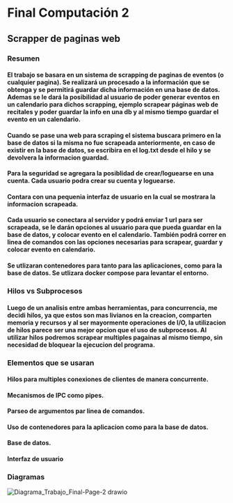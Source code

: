 # Final Computación 2

## Scrapper de paginas web

### Resumen

#### El trabajo se basara en un sistema de scrapping de paginas de eventos (o cualquier pagina). Se realizará un procesado a la información que se obtenga y se permitirá guardar dicha información en una base de datos. Ademas se le dará la posibilidad al usuario de poder generar eventos en un calendario para dichos scrapping, ejemplo scrapear páginas web de recitales y poder guardar la info en una db y al mismo tiempo guardar el evento en un calendario.

#### Cuando se pase una web para scraping el sistema buscara primero en la base de datos si la misma no fue scrapeada anteriormente, en caso de existir en la base de datos, se escribira en el log.txt desde el hilo y se devolvera la informacion guardad.

#### Para la seguridad se agregara la posiblidad de crear/loguearse en una cuenta. Cada usuario podra crear su cuenta y loguearse.

#### Contara con una pequenia interfaz de usuario en la cual se mostrara la informacion scrapeada.

#### Cada usuario se conectara al servidor y podrá enviar 1 url para ser scrapeada, se le darán opciones al usuario para que pueda guardar en la base de datos, y colocar evento en el calendario. También podrá correr en linea de comandos con las opciones necesarias para scrapear, guardar y colocar evento en calendario.

#### Se utlizaran contenedores para tanto para las aplicaciones, como para la base de datos. Se utlizara docker compose para levantar el entorno.

### Hilos vs Subprocesos

#### Luego de un analisis entre ambas herramientas, para concurrencia, me decidi hilos, ya que estos son mas livianos en la creacion, comparten memoria y recursos y al ser mayormente operaciones de I/O, la utilizacion de hilos parece ser una mejor opcion que el uso de subprocesos. Al utilizar hilos podremos scrapear multiples pagainas al mismo tiempo, sin necesidad de bloquear la ejecucion del programa.

### Elementos que se usaran

#### Hilos para multiples conexiones de clientes de manera concurrente.
#### Mecanismos de IPC como pipes.
#### Parseo de argumentos par linea de comandos.
#### Uso de contenedores para la aplicacion como para la base de datos.
#### Base de datos.
#### Interfaz de usuario

### Diagramas

![Diagrama_Trabajo_Final-Page-2 drawio](https://github.com/fernan256/compu2/assets/8095849/005de424-642a-4ebc-bd94-e130768220c8)